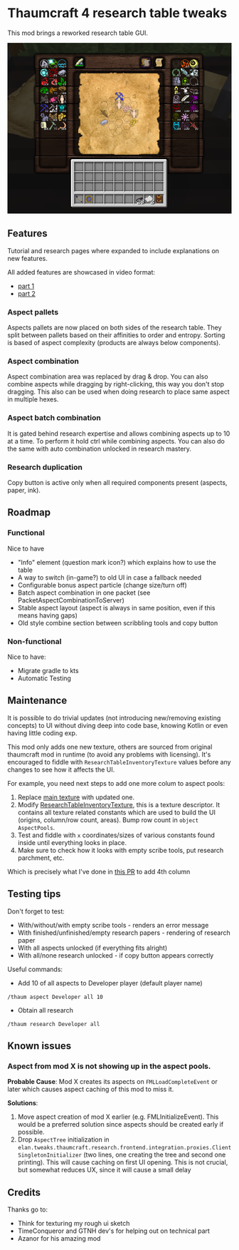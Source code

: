 # Thaumcraft 4 research table tweaks

This mod brings a reworked research table GUI.

![new UI](doc/example-gui.png)

## Features
Tutorial and research pages where expanded to include explanations on new features.

All added features are showcased in video format:
- [part 1](https://youtu.be/Q0d8swslIv4)
- [part 2](https://youtu.be/nMNMRcZpb9E)

### Aspect pallets
Aspects pallets are now placed on both sides of the research table.
They split between pallets based on their affinities to order and entropy.
Sorting is based of aspect complexity (products are always below components).

### Aspect combination
Aspect combination area was replaced by drag & drop.
You can also combine aspects while dragging by right-clicking, this way you don't stop dragging.
This also can be used when doing research to place same aspect in multiple hexes.

### Aspect batch combination
It is gated behind research expertise and allows combining aspects up to 10 at a time.
To perform it hold ctrl while combining aspects.
You can also do the same with auto combination unlocked in research mastery.

### Research duplication
Copy button is active only when all required components present (aspects, paper, ink).

## Roadmap

### Functional
Nice to have
- "Info" element (question mark icon?) which explains how to use the table
- A way to switch (in-game?) to old UI in case a fallback needed
- Configurable bonus aspect particle (change size/turn off)
- Batch aspect combination in one packet (see PacketAspectCombinationToServer)
- Stable aspect layout (aspect is always in same position, even if this means having gaps)
- Old style combine section between scribbling tools and copy button

### Non-functional
Nice to have:
- Migrate gradle to kts
- Automatic Testing

## Maintenance
It is possible to do trivial updates (not introducing new/removing existing concepts) to UI
without diving deep into code base, knowing Kotlin or even having little coding exp.

This mod only adds one new texture, others are sourced from original thaumcraft mod in runtime (to avoid any problems with licensing).
It's encouraged to fiddle with `ResearchTableInventoryTexture` values before any changes to see how it affects the UI.

For example, you need next steps to add one more colum to aspect pools:
1. Replace [main texture](src/main/resources/assets/thaumcraft/textures/research/table/research-table.png) with updated one.
2. Modify [ResearchTableInventoryTexture](src/main/kotlin/elan/tweaks/thaumcraft/research/frontend/integration/table/gui/textures/ResearchTableInventoryTexture.kt),
   this is a texture descriptor.
   It contains all texture related constants which are used to build the UI (origins, column/row count, areas).
   Bump row count in `object AspectPools`.
3. Test and fiddle with `x` coordinates/sizes of various constants found inside until everything looks in place.
4. Make sure to check how it looks with empty scribe tools, put research parchment, etc.

Which is precisely what I've done in [this PR](https://github.com/GTNewHorizons/thaumcraft-research-tweaks/pull/8)
to add 4th column


## Testing tips
Don't forget to test:
- With/without/with empty scribe tools - renders an error message
- With finished/unfinished/empty research papers - rendering of research paper
- With all aspects unlocked (if everything fits alright)
- With all/none research unlocked - if copy button appears correctly

Useful commands:
- Add 10 of all aspects to Developer player (default player name)
```
/thaum aspect Developer all 10
```

- Obtain all research
```
/thaum research Developer all
```

## Known issues

### Aspect from mod X is not showing up in the aspect pools.

**Probable Cause**: Mod X creates its aspects on `FMLLoadCompleteEvent` or later
which causes aspect caching of this mod to miss it.

**Solutions**:
1. Move aspect creation of mod X earlier (e.g. FMLInitializeEvent).
   This would be a preferred solution since aspects should be created early if possible.
2. Drop `AspectTree` initialization in `elan.tweaks.thaumcraft.research.frontend.integration.proxies.ClientSingletonInitializer`
   (two lines, one creating the tree and second one printing).
   This will cause caching on first UI opening.
   This is not crucial, but somewhat reduces UX, since it will cause a small delay

## Credits
Thanks go to:
- Think for texturing my rough ui sketch
- TimeConqueror and GTNH dev's for helping out on technical part
- Azanor for his amazing mod
